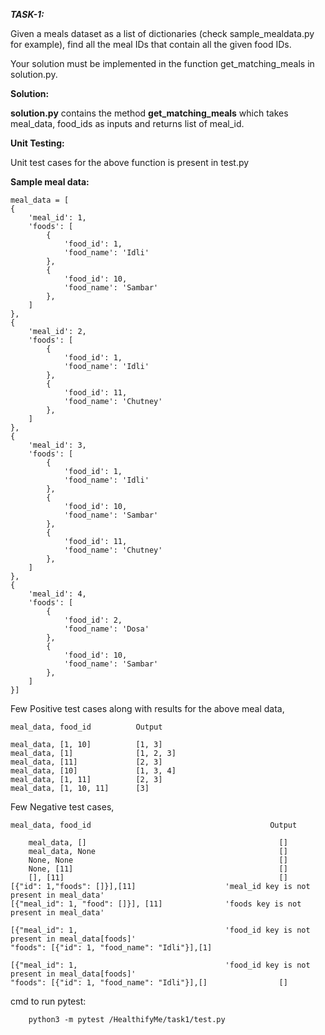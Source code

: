 **_TASK-1:_**

Given a meals dataset as a list of dictionaries (check sample_mealdata.py for example), find all the meal IDs that 
contain all the given food IDs.

Your solution must be implemented in the function get_matching_meals in solution.py.

**Solution:**

**solution.py** contains the method **get_matching_meals** which takes meal_data, food_ids as inputs 
and returns list of meal_id.

**Unit Testing:**

Unit test cases for the above function is present in test.py


**Sample meal data:**

    meal_data = [
    {
        'meal_id': 1,
        'foods': [
            {
                'food_id': 1,
                'food_name': 'Idli'
            },
            {
                'food_id': 10,
                'food_name': 'Sambar'
            },
        ]
    },
    {
        'meal_id': 2,
        'foods': [
            {
                'food_id': 1,
                'food_name': 'Idli'
            },
            {
                'food_id': 11,
                'food_name': 'Chutney'
            },
        ]
    },
    {
        'meal_id': 3,
        'foods': [
            {
                'food_id': 1,
                'food_name': 'Idli'
            },
            {
                'food_id': 10,
                'food_name': 'Sambar'
            },
            {
                'food_id': 11,
                'food_name': 'Chutney'
            },
        ]
    },
    {
        'meal_id': 4,
        'foods': [
            {
                'food_id': 2,
                'food_name': 'Dosa'
            },
            {
                'food_id': 10,
                'food_name': 'Sambar'
            },
        ]
    }]
    
Few Positive test cases along with results for the above meal data,

    meal_data, food_id          Output

    meal_data, [1, 10]          [1, 3]
    meal_data, [1]              [1, 2, 3]
    meal_data, [11]             [2, 3]
    meal_data, [10]             [1, 3, 4]
    meal_data, [1, 11]          [2, 3]
    meal_data, [1, 10, 11]      [3]
    
    
Few Negative test cases,

    meal_data, food_id                                        Output                    
                                                          
        meal_data, []                                           []                    
        meal_data, None                                         []                 
        None, None                                              []                    
        None, [11]                                              []                 
        [], [11]                                                []                    
    [{"id": 1,"foods": []}],[11]                    'meal_id key is not present in meal_data'
    [{"meal_id": 1, "food": []}], [11]              'foods key is not present in meal_data'
    
    [{"meal_id": 1,                                 'food_id key is not present in meal_data[foods]'
    "foods": [{"id": 1, "food_name": "Idli"}],[1]
    
    [{"meal_id": 1,                                 'food_id key is not present in meal_data[foods]'
    "foods": [{"id": 1, "food_name": "Idli"}],[]                []

    
cmd to run pytest: 

        python3 -m pytest /HealthifyMe/task1/test.py